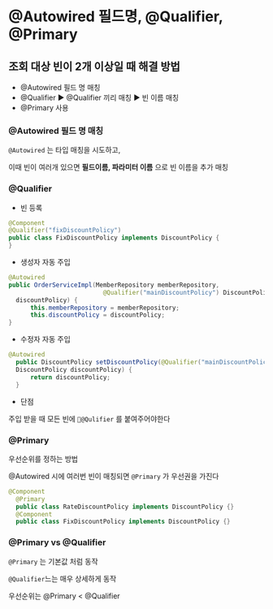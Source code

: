 # @Autowired 필드명, @Qualifier, @Primary

## 조회 대상 빈이 2개 이상일 때 해결 방법

- @Autowired 필드 명 매칭
- @Qualifier ► @Qualifier 끼리 매칭 ► 빈 이름 매칭
- @Primary 사용



### @Autowired 필드 명 매칭

`@Autowired` 는 타입 매칭을 시도하고, 

이때 빈이 여러개 있으면 **필드이름, 파라미터 이름** 으로 빈 이름을 추가 매칭



### @Qualifier

- 빈 등록

~~~java
@Component
@Qualifier("fixDiscountPolicy")
public class FixDiscountPolicy implements DiscountPolicy {
}
~~~



- 생성자 자동 주입

~~~java
@Autowired
public OrderServiceImpl(MemberRepository memberRepository,
                          @Qualifier("mainDiscountPolicy") DiscountPolicy
  discountPolicy) {
      this.memberRepository = memberRepository;
      this.discountPolicy = discountPolicy;
}
~~~



- 수정자 자동 주입

~~~java
@Autowired
  public DiscountPolicy setDiscountPolicy(@Qualifier("mainDiscountPolicy")
  DiscountPolicy discountPolicy) {
      return discountPolicy;
  }
~~~



- 단점

주입 받을 때 모든 빈에 `@Qulifier` 를 붙여주어야한다



### @Primary

우선순위를 정하는 방법

@Autowired 시에 여러번 빈이 매칭되면 `@Primary` 가 우선권을 가진다

~~~java
@Component
  @Primary
  public class RateDiscountPolicy implements DiscountPolicy {}
  @Component
  public class FixDiscountPolicy implements DiscountPolicy {}
~~~





### @Primary vs @Qualifier

`@Primary`  는 기본값 처럼 동작

`@Qualifier`느는 매우 상세하게 동작

우선순위는 @Primary < @Qualifier


